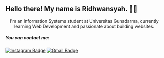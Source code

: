 ## Hello there! My name is Ridhwansyah. 👋🤓

<div align="center">
I'm an Information Systems student at Universitas Gunadarma, currently learning Web Development and passionate about building websites.
</div>

##### You can contact me:
[![Instagram Badge](https://img.shields.io/badge/Instagram_Profile-black?style=flat-square&logo=instagram&logoColor=white)](https://www.instagram.com/wawan_p_s?igsh=MTNlbWdiZzdqODZieA==)
 [![Gmail Badge](https://img.shields.io/badge/Gmail-D14836?style=for-the-badge&logo=gmail&logoColor=white)](mailto:mridhwansyahps@gmail.com)

<!--
**ridhwansyah/ridhwansyah** is a ✨ _special_ ✨ repository because its `README.md` (this file) appears on your GitHub profile.

Here are some ideas to get you started:

- 🔭 I’m currently working on ...
- 🌱 I’m currently learning ...
- 👯 I’m looking to collaborate on ...
- 🤔 I’m looking for help with ...
- 💬 Ask me about ...
- 📫 How to reach me: ...
- 😄 Pronouns: ...
- ⚡ Fun fact: ...
-->
